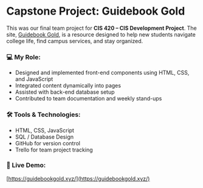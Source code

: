 # Capstone Project: Guidebook Gold

This was our final team project for **CIS 420 – CIS Development Project**. The site, [Guidebook Gold](https://guidebookgold.xyz/), is a resource designed to help new students navigate college life, find campus services, and stay organized.

### 💻 My Role:
- Designed and implemented front-end components using HTML, CSS, and JavaScript
- Integrated content dynamically into pages
- Assisted with back-end database setup
- Contributed to team documentation and weekly stand-ups

### 🛠️ Tools & Technologies:
- HTML, CSS, JavaScript
- SQL / Database Design
- GitHub for version control
- Trello for team project tracking

### 🔗 Live Demo:
[https://guidebookgold.xyz/](https://guidebookgold.xyz/)
